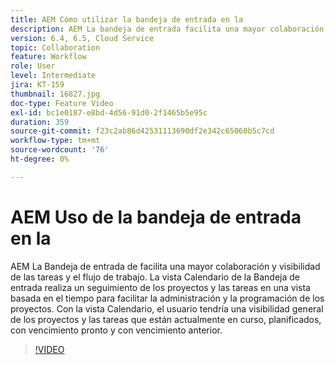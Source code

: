 ```yaml
---
title: AEM Cómo utilizar la bandeja de entrada en la
description: AEM La bandeja de entrada facilita una mayor colaboración y visibilidad en las tareas y el flujo de trabajo.
version: 6.4, 6.5, Cloud Service
topic: Collaboration
feature: Workflow
role: User
level: Intermediate
jira: KT-159
thumbnail: 16827.jpg
doc-type: Feature Video
exl-id: bc1e0187-e8bd-4d56-91d0-2f1465b5e95c
duration: 359
source-git-commit: f23c2ab86d42531113690df2e342c65060b5c7cd
workflow-type: tm+mt
source-wordcount: '76'
ht-degree: 0%

---
```


# AEM Uso de la bandeja de entrada en la

AEM La Bandeja de entrada de facilita una mayor colaboración y visibilidad de las tareas y el flujo de trabajo. La vista Calendario de la Bandeja de entrada realiza un seguimiento de los proyectos y las tareas en una vista basada en el tiempo para facilitar la administración y la programación de los proyectos. Con la vista Calendario, el usuario tendría una visibilidad general de los proyectos y las tareas que están actualmente en curso, planificados, con vencimiento pronto y con vencimiento anterior.

>[!VIDEO](https://video.tv.adobe.com/v/16827?quality=12&learn=on)
